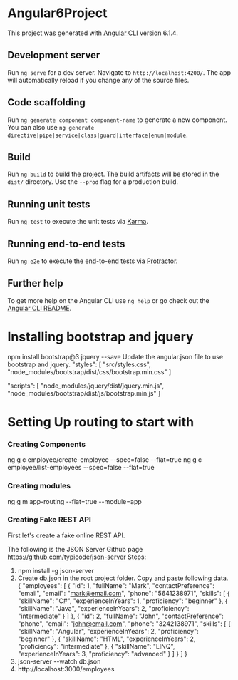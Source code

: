 # Angular6Project

This project was generated with [Angular CLI](https://github.com/angular/angular-cli) version 6.1.4.

## Development server

Run `ng serve` for a dev server. Navigate to `http://localhost:4200/`. The app will automatically reload if you change any of the source files.

## Code scaffolding

Run `ng generate component component-name` to generate a new component. You can also use `ng generate directive|pipe|service|class|guard|interface|enum|module`.

## Build

Run `ng build` to build the project. The build artifacts will be stored in the `dist/` directory. Use the `--prod` flag for a production build.

## Running unit tests

Run `ng test` to execute the unit tests via [Karma](https://karma-runner.github.io).

## Running end-to-end tests

Run `ng e2e` to execute the end-to-end tests via [Protractor](http://www.protractortest.org/).

## Further help

To get more help on the Angular CLI use `ng help` or go check out the [Angular CLI README](https://github.com/angular/angular-cli/blob/master/README.md).
# Installing bootstrap and jquery
 npm install bootstrap@3 jquery --save
 Update the angular.json file to use bootstrap and jquery.
 "styles": [
  "src/styles.css",
  "node_modules/bootstrap/dist/css/bootstrap.min.css"
]

"scripts": [
  "node_modules/jquery/dist/jquery.min.js",
  "node_modules/bootstrap/dist/js/bootstrap.min.js"
]
# Setting Up routing to start with
### Creating Components
ng g c employee/create-employee --spec=false --flat=true
ng g c employee/list-employees --spec=false --flat=true
### Creating modules
ng g m app-routing --flat=true --module=app

### Creating Fake REST API

First let's create a fake online REST API. 

The following is the JSON Server Github page 
https://github.com/typicode/json-server 
Steps: 
1. npm install -g json-server 
2. Create db.json in the root project folder. Copy and paste following data.
{
    "employees": [
        {
            "id": 1,
            "fullName": "Mark",
            "contactPreference": "email",
            "email": "mark@email.com",
            "phone": "5641238971",
            "skills": [
                {
                    "skillName": "C#",
                    "experienceInYears": 1,
                    "proficiency": "beginner"
                },
                {
                    "skillName": "Java",
                    "experienceInYears": 2,
                    "proficiency": "intermediate"
                }
            ]
        },
        {
            "id": 2,
            "fullName": "John",
            "contactPreference": "phone",
            "email": "john@email.com",
            "phone": "3242138971",
            "skills": [
                {
                    "skillName": "Angular",
                    "experienceInYears": 2,
                    "proficiency": "beginner"
                },
                {
                    "skillName": "HTML",
                    "experienceInYears": 2,
                    "proficiency": "intermediate"
                },
                {
                    "skillName": "LINQ",
                    "experienceInYears": 3,
                    "proficiency": "advanced"
                }
            ]
        }
    ]
}
3. json-server --watch db.json
4. http://localhost:3000/employees
